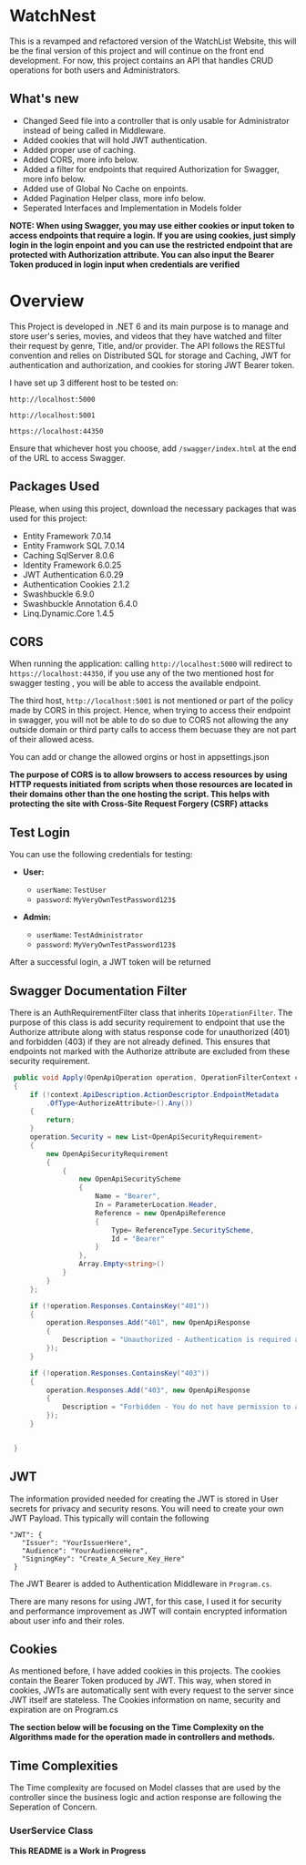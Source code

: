 # WatchNest
This is a revamped and refactored version of the WatchList Website, this will be the final version of this project and will continue on the front end development. For now, this project contains an API that handles CRUD operations for both users and Administrators. 

## What's new
- Changed Seed file into a controller that is only usable for Administrator instead of being called in Middleware.
- Added cookies that will hold JWT authentication.
- Added proper use of caching.
- Added CORS, more info below.
- Added a filter for endpoints that required Authorization for Swagger, more info below.
- Added use of Global No Cache on enpoints.
- Added Pagination Helper class, more info below.
- Seperated Interfaces and Implementation in Models folder

**NOTE: When using Swagger, you may use either cookies or input token to access endpoints that require a login. If you are using cookies, just simply login in the login enpoint and you can use the restricted endpoint that are protected with Authorization attribute. You can also input the Bearer Token produced in login input when credentials are verified**

# Overview
This Project is developed in .NET 6 and its main purpose is to manage and store user's series, movies, and videos that they have watched and filter their request by genre, Title, and/or provider. The API follows the RESTful convention and relies on Distributed SQL for storage and Caching, JWT for authentication and authorization, and cookies for storing JWT Bearer token. 

I have set up 3 different host to be tested on:

`http://localhost:5000`

`http://localhost:5001`

`https://localhost:44350`

Ensure that whichever host you choose, add `/swagger/index.html` at the end of the URL to access Swagger.

## Packages Used 
Please, when using this project, download the necessary packages that was used for this project:


- Entity Framework 7.0.14
- Entity Framwork SQL 7.0.14
- Caching SqlServer 8.0.6
- Identity Framework 6.0.25
- JWT Authentication 6.0.29
- Authentication Cookies 2.1.2
- Swashbuckle 6.9.0
- Swashbuckle Annotation 6.4.0
- Linq.Dynamic.Core 1.4.5

## CORS
When running the application:
calling `http://localhost:5000` will redirect to `https://localhost:44350`, if you use any of the two mentioned host for swagger testing , you will be able to access the available endpoint. 

The third host, `http://localhost:5001` is not mentioned or part of the policy made by CORS in this project. Hence, when trying to access their endpoint in swagger, you will not be able to do so due to CORS not allowing the any outside domain or third party calls to access them becuase they are not part of their allowed acess. 

You can add or change the allowed orgins or host in appsettings.json 

**The purpose of CORS is to allow browsers to access resources by using HTTP requests initiated from scripts when those resources are located in their domains other than the one hosting the script. This helps with protecting the site with Cross-Site Request Forgery (CSRF) attacks**

## Test Login 
You can use the following credentials for testing:
- **User:**
  - `userName`: `TestUser`
  - `password`: `MyVeryOwnTestPassword123$`

- **Admin:**
  - `userName`: `TestAdministrator`
  - `password`: `MyVeryOwnTestPassword123$`

After a successful login, a JWT token will be returned

## Swagger Documentation Filter

There is an AuthRequirementFilter class that inherits `IOperationFilter`. The purpose of this class is add security requirement to endpoint that use the Authorize attribute along with status response code for unauthorized (401) and forbidden (403) if they are not already defined. This ensures that endpoints not marked with the Authorize attribute are excluded from these security requirement.

```csharp
 public void Apply(OpenApiOperation operation, OperationFilterContext context)
 {
     if (!context.ApiDescription.ActionDescriptor.EndpointMetadata
         .OfType<AuthorizeAttribute>().Any())
     {
         return;
     }
     operation.Security = new List<OpenApiSecurityRequirement>
     {
         new OpenApiSecurityRequirement
         {
             {
                 new OpenApiSecurityScheme
                 {
                     Name = "Bearer",
                     In = ParameterLocation.Header,
                     Reference = new OpenApiReference
                     {
                         Type= ReferenceType.SecurityScheme,
                         Id = "Bearer"
                     }
                 },
                 Array.Empty<string>()
             }
         }
     };

     if (!operation.Responses.ContainsKey("401"))
     {
         operation.Responses.Add("401", new OpenApiResponse
         {
             Description = "Unauthorized - Authentication is required and failed or was not provided."
         });
     }

     if (!operation.Responses.ContainsKey("403"))
     {
         operation.Responses.Add("403", new OpenApiResponse
         {
             Description = "Forbidden - You do not have permission to access this resource."
         });
     }


 }
```

## JWT
The information provided needed for creating the JWT is stored in User secrets for privacy and security resons. You will need to create your own JWT Payload. This typically will contain the following

```
"JWT": {
   "Issuer": "YourIssuerHere",
   "Audience": "YourAudienceHere",
   "SigningKey": "Create_A_Secure_Key_Here"
 }
```

The JWT Bearer is added to Authentication Middleware in `Program.cs`.

There are many resons for using JWT, for this case, I used it for security and performance improvement as JWT will contain encrypted information about user info and their roles. 
 
## Cookies
As mentioned before, I have added cookies in this projects. The cookies contain the Bearer Token produced by JWT. This way, when stored in cookies, JWTs are automatically sent with every request to the server since JWT itself are stateless. The Cookies information on name, security and expiration are on Program.cs

**The section below will be focusing on the Time Complexity on the Algorithms made for the operation made in controllers and methods.**

## Time Complexities

The Time complexity are focused on Model classes that are used by the controller since the business logic and action response are following the Seperation of Concern.

### UserService Class

**This README is a Work in Progress**
